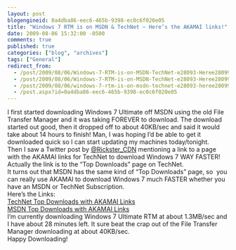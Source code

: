 ```yaml
---
layout: post
blogengineid: 0a4dba86-eec6-465b-9398-ec0c6f020e05
title: "Windows 7 RTM is on MSDN & TechNet – Here’s the AKAMAI links!"
date: 2009-08-06 15:32:00 -0500
comments: true
published: true
categories: ["blog", "archives"]
tags: ["General"]
redirect_from: 
  - /post/2009/08/06/Windows-7-RTM-is-on-MSDN-TechNet-e28093-Heree28099s-the-AKAMAI-links!.aspx
  - /post/2009/08/06/Windows-7-RTM-is-on-MSDN-TechNet-e28093-Heree28099s-the-AKAMAI-links!
  - /post/2009/08/06/windows-7-rtm-is-on-msdn-technet-e28093-heree28099s-the-akamai-links!
  - /post.aspx?id=0a4dba86-eec6-465b-9398-ec0c6f020e05
---
```

<!-- more -->

I first started downloading Windows 7 Ultimate off MSDN using the old File Transfer Manager and it was taking FOREVER to download. The download started out good, then it dropped off to about 40KB/sec and said it would take about 14 hours to finish! Man, I was hoping I’d be able to get it downloaded quick so I can start updating my machines today/tonight.  
Then I saw a Twitter post by <a href="http://twitter.com/Rickster_CDN" target="_blank">@Rickster_CDN</a> mentioning a link to a page with the AKAMAI links for TechNet to download Windows 7 WAY FASTER! Actually the link is to the “Top Downloads” page on TechNet.  
It turns out that MSDN has the same kind of “Top Downloads” page, so&#160; you can really use AKAMAI to download Windows 7 much FASTER whether you have an MSDN or TechNet Subscription.  
Here’s the Links:  
<a href="https://technet.microsoft.com/en-us/subscriptions/securedownloads/dd692862.aspx" target="_blank">TechNet Top Downloads with AKAMAI Links</a>  
<a href="https://msdn.microsoft.com/en-us/subscriptions/securedownloads/bb608344.aspx" target="_blank">MSDN Top Downloads with AKAMAI Links</a>  
I’m currently downloading Windows 7 Ultimate RTM at about 1.3MB/sec and I have about 28 minutes left. It sure beat the crap out of the File Transfer Manager downloading at about 40KB/sec.  
Happy Downloading!
